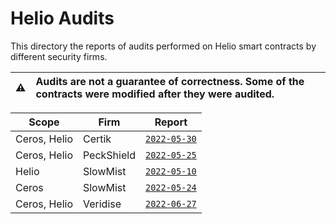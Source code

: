 # Helio Audits

This directory the reports of audits performed on Helio smart contracts by different security firms.

| :warning: | Audits are not a guarantee of correctness. Some of the contracts were modified after they were audited. |
| --------- | :------------------------------------------------------------------------------------------------------ |

| Scope        | Firm       | Report                                  |
|--------------|------------|-----------------------------------------|
| Ceros, Helio | Certik     | [`2022-05-30`](./Certik_300522.pdf)     |
| Ceros, Helio | PeckShield | [`2022-05-25`](./PeckShield_250522.pdf) |
| Helio        | SlowMist   | [`2022-05-10`](./SlowMist_100522.pdf)   |
| Ceros        | SlowMist   | [`2022-05-24`](./SlowMist_240522.pdf)   |
| Ceros, Helio | Veridise   | [`2022-06-27`](./VAR_Helio.pdf)         |
